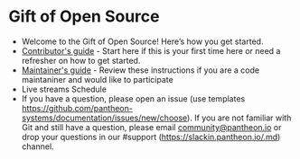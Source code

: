 # Gift of Open Source

- Welcome to the Gift of Open Source! Here’s how you get started.
- [Contributor's guide](https://github.com/pantheon-systems/gift-of-open-source/tree/master/content/contributors.md) - Start here if this is your first time here or need a refresher on how to get started.
- [Maintainer's guide](https://github.com/pantheon-systems/gift-of-open-source/tree/master/content/maintainers.md) - Review these instructions if you are a code maintaniner and would like to participate
- Live streams Schedule
- If you have a question, please open an issue (use templates https://github.com/pantheon-systems/documentation/issues/new/choose). If you are not familiar with Git and still have a question, please email community@pantheon.io or drop your questions in our #support (https://slackin.pantheon.io/.md) channel.

